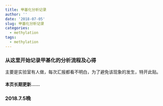 ```yaml
---
title: 甲基化分析记录
author: ''
date: '2018-07-05'
slug: 甲基化分析记录
categories:
  - methylation
tags:
  - methylation
---
```


### 从这里开始记录甲基化的分析流程及心得
主要是实验室有人做，每次汇报都看不明白，为了避免该现象的发生，特开此贴。

#### 本页长期更新......

### 2018.7.5晚


